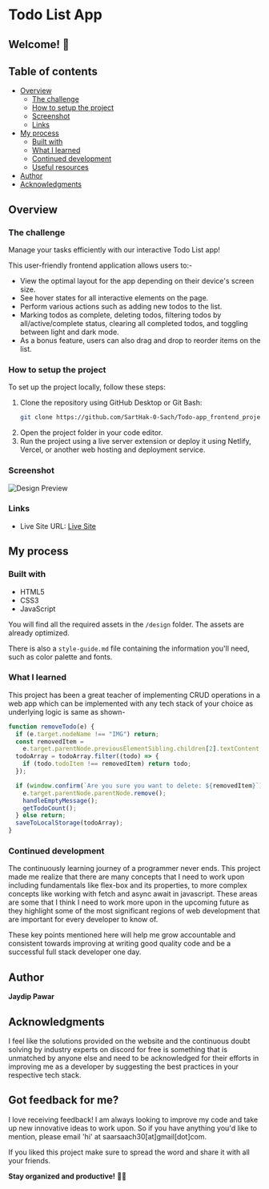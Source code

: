 # Todo List App

## Welcome! 👋

## Table of contents

- [Overview](#overview)
  - [The challenge](#the-challenge)
  - [How to setup the project](#how-to-setup-the-project)
  - [Screenshot](#screenshot)
  - [Links](#links)
- [My process](#my-process)
  - [Built with](#built-with)
  - [What I learned](#what-i-learned)
  - [Continued development](#continued-development)
  - [Useful resources](#useful-resources)
- [Author](#author)
- [Acknowledgments](#acknowledgments)

## Overview

### The challenge

Manage your tasks efficiently with our interactive Todo List app! 

This user-friendly frontend application allows users to:-
- View the optimal layout for the app depending on their device's screen size.
- See hover states for all interactive elements on the page.
- Perform various actions such as adding new todos to the list.
- Marking todos as complete, deleting todos, filtering todos by all/active/complete status, clearing all completed todos, and toggling between light and dark mode.
- As a bonus feature, users can also drag and drop to reorder items on the list.

### How to setup the project

To set up the project locally, follow these steps:

1. Clone the repository using GitHub Desktop or Git Bash:
    ```bash
    git clone https://github.com/SartHak-0-Sach/Todo-app_frontend_project.git
    ```
2. Open the project folder in your code editor.
3. Run the project using a live server extension or deploy it using Netlify, Vercel, or another web hosting and deployment service.

### Screenshot

![Design Preview](./design/active-states-dark.jpg)

### Links
- Live Site URL: [Live Site](https://todo-list-project-application.netlify.app/)

## My process

### Built with

- HTML5
- CSS3
- JavaScript

You will find all the required assets in the `/design` folder. The assets are already optimized.

There is also a `style-guide.md` file containing the information you'll need, such as color palette and fonts.

### What I learned

This project has been a great teacher of implementing CRUD operations in a web app which can be implemented with any tech stack of your choice as underlying logic is same as shown-

```js
function removeTodo(e) {
  if (e.target.nodeName !== "IMG") return;
  const removedItem =
    e.target.parentNode.previousElementSibling.children[2].textContent;
  todoArray = todoArray.filter((todo) => {
    if (todo.todoItem !== removedItem) return todo;
  });

  if (window.confirm(`Are you sure you want to delete: ${removedItem}`)) {
    e.target.parentNode.parentNode.remove();
    handleEmptyMessage();
    getTodoCount();
  } else return;
  saveToLocalStorage(todoArray);
}
```

### Continued development

The continuously learning journey of a programmer never ends. This project made me realize that there are many concepts that I need to work upon including fundamentals like flex-box and its properties, to more complex concepts like working with fetch and async await in javascript. These areas are some that I think I need to work more upon in the upcoming future as they highlight some of the most significant regions of web development that are important for every developer to know of. 

These key points mentioned here will help me grow accountable and consistent towards improving at writing good quality code and be a successful full stack developer one day.


## Author

<b><strong>Jaydip Pawar</strong></b>


## Acknowledgments

I feel like the solutions provided on the website and the continuous doubt solving by industry experts on discord for free is something that is unmatched by anyone else and need to be acknowledged for their efforts in improving me as a developer by suggesting the best practices in your respective tech stack.

## Got feedback for me?

I love receiving feedback! I am always looking to improve my code and take up new innovative ideas to work upon. So if you have anything you'd like to mention, please email 'hi' at saarsaach30[at]gmail[dot]com.

If you liked this project make sure to spread the word and share it with all your friends.

**Stay organized and productive!** 📝✅
